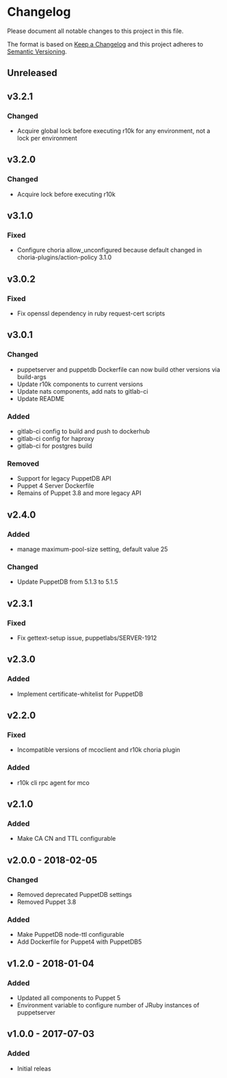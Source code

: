 # Changelog
Please document all notable changes to this project in this file.

The format is based on [Keep a Changelog](http://keepachangelog.com/)
and this project adheres to [Semantic Versioning](http://semver.org/).

## Unreleased

## v3.2.1
### Changed
- Acquire global lock before executing r10k for any environment, not a lock per
  environment

## v3.2.0
### Changed
- Acquire lock before executing r10k

## v3.1.0
### Fixed
- Configure choria allow_unconfigured because default changed in choria-plugins/action-policy 3.1.0

## v3.0.2
### Fixed
- Fix openssl dependency in ruby request-cert scripts

## v3.0.1
### Changed
- puppetserver and puppetdb Dockerfile can now build other versions via build-args
- Update r10k components to current versions
- Update nats components, add nats to gitlab-ci
- Update README

### Added
- gitlab-ci config to build and push to dockerhub
- gitlab-ci config for haproxy
- gitlab-ci for postgres build

### Removed
- Support for legacy PuppetDB API
- Puppet 4 Server Dockerfile
- Remains of Puppet 3.8 and more legacy API

## v2.4.0
### Added
- manage maximum-pool-size setting, default value 25

### Changed
- Update PuppetDB from 5.1.3 to 5.1.5

## v2.3.1
### Fixed
- Fix gettext-setup issue, puppetlabs/SERVER-1912

## v2.3.0
### Added
- Implement certificate-whitelist for PuppetDB

## v2.2.0
### Fixed
- Incompatible versions of mcoclient and r10k choria plugin

### Added
- r10k cli rpc agent for mco

## v2.1.0
### Added
- Make CA CN and TTL configurable

## v2.0.0 - 2018-02-05
### Changed
- Removed deprecated PuppetDB settings
- Removed Puppet 3.8

### Added
- Make PuppetDB node-ttl configurable
- Add Dockerfile for Puppet4 with PuppetDB5

## v1.2.0 - 2018-01-04
### Added
- Updated all components to Puppet 5
- Environment variable to configure number of JRuby instances of puppetserver

## v1.0.0 - 2017-07-03
### Added
- Initial releas
